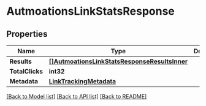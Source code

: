 # AutmoationsLinkStatsResponse

## Properties

Name | Type | Description | Notes
------------ | ------------- | ------------- | -------------
**Results** | [**[]AutmoationsLinkStatsResponseResultsInner**](AutmoationsLinkStatsResponseResultsInner.md) |  |
**TotalClicks** | **int32** |  |
**Metadata** | [**LinkTrackingMetadata**](LinkTrackingMetadata.md) |  |

[[Back to Model list]](../README.md#documentation-for-models) [[Back to API list]](../README.md#documentation-for-api-endpoints) [[Back to README]](../README.md)


